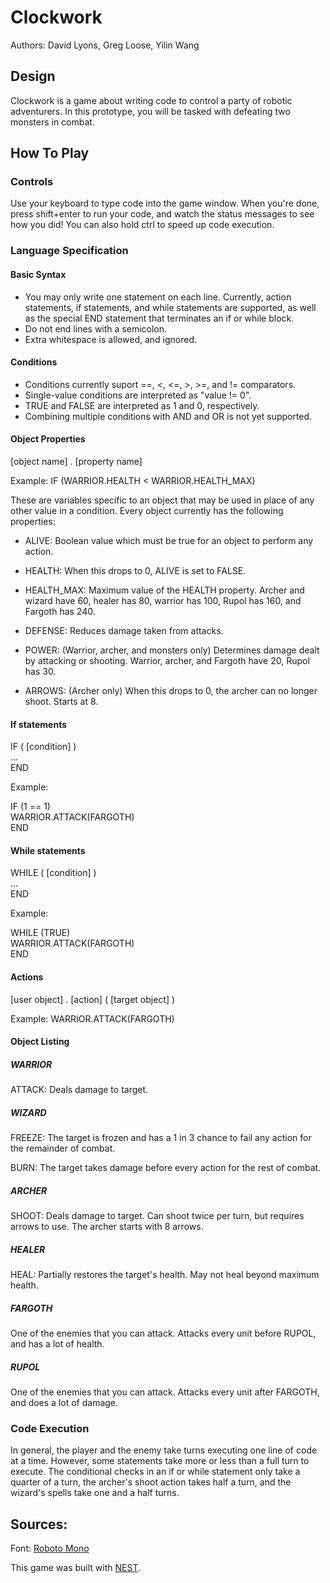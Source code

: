# Clockwork

Authors: David Lyons, Greg Loose, Yilin Wang

## Design

Clockwork is a game about writing code to control a party of robotic adventurers. In this prototype, you will be tasked with defeating two monsters in combat.

## How To Play

### Controls

Use your keyboard to type code into the game window. When you're done, press shift+enter to run your code, and watch the status messages to see how you did! You can also hold ctrl to speed up code execution.

### Language Specification

#### Basic Syntax

* You may only write one statement on each line. Currently, action statements, if statements, and while statements are supported, as well as the special END statement that terminates an if or while block.
* Do not end lines with a semicolon.
* Extra whitespace is allowed, and ignored.

#### Conditions

* Conditions currently suport ==, <, <=, >, >=, and != comparators.
* Single-value conditions are interpreted as "value != 0".
* TRUE and FALSE are interpreted as 1 and 0, respectively.
* Combining multiple conditions with AND and OR is not yet supported.

#### Object Properties

[object name] . [property name]

Example: IF (WARRIOR.HEALTH < WARRIOR.HEALTH_MAX)

These are variables specific to an object that may be used in place of any other value in a condition. Every object currently has the following properties:

* ALIVE: Boolean value which must be true for an object to perform any action.

* HEALTH: When this drops to 0, ALIVE is set to FALSE.

* HEALTH_MAX: Maximum value of the HEALTH property. Archer and wizard have 60, healer has 80, warrior has 100, Rupol has 160, and Fargoth has 240.

* DEFENSE: Reduces damage taken from attacks.

* POWER: (Warrior, archer, and monsters only) Determines damage dealt by attacking or shooting. Warrior, archer, and Fargoth have 20, Rupol has 30.

* ARROWS: (Archer only) When this drops to 0, the archer can no longer shoot. Starts at 8.

#### If statements

IF ( [condition] ) <br />
... <br />
END

Example:

IF (1 == 1) <br />
WARRIOR.ATTACK(FARGOTH) <br />
END

#### While statements

WHILE ( [condition] ) <br />
... <br />
END

Example:

WHILE (TRUE) <br />
WARRIOR.ATTACK(FARGOTH) <br />
END

#### Actions

[user object] . [action] ( [target object] )

Example: WARRIOR.ATTACK(FARGOTH)

#### Object Listing

##### WARRIOR

ATTACK: Deals damage to target.

##### WIZARD

FREEZE: The target is frozen and has a 1 in 3 chance to fail any action for the remainder of combat.

BURN: The target takes damage before every action for the rest of combat.

##### ARCHER

SHOOT: Deals damage to target. Can shoot twice per turn, but requires arrows to use. The archer starts with 8 arrows.

##### HEALER

HEAL: Partially restores the target's health. May not heal beyond maximum health.

##### FARGOTH

One of the enemies that you can attack. Attacks every unit before RUPOL, and has a lot of health.

##### RUPOL

One of the enemies that you can attack. Attacks every unit after FARGOTH, and does a lot of damage.

### Code Execution

In general, the player and the enemy take turns executing one line of code at a time. However, some statements take more or less than a full turn to execute. The conditional checks in an if or while statement only take a quarter of a turn, the archer's shoot action takes half a turn, and the wizard's spells take one and a half turns.

## Sources:

Font: [Roboto Mono](https://fonts.google.com/specimen/Roboto+Mono)

This game was built with [NEST](NEST.md).

